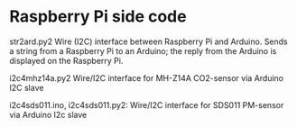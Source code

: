 # Raspberry Pi side code

str2ard.py2
Wire (I2C) interface between Raspberry Pi and Arduino. Sends a string from a Raspberry Pi to an Arduino;
the reply from the Arduino is displayed on the Raspberry Pi.

i2c4mhz14a.py2
Wire/I2C interface for MH-Z14A CO2-sensor via Arduino I2C slave

i2c4sds011.ino, i2c4sds011.py2:
Wire/I2C interface for SDS011 PM-sensor via Arduino I2c slave

